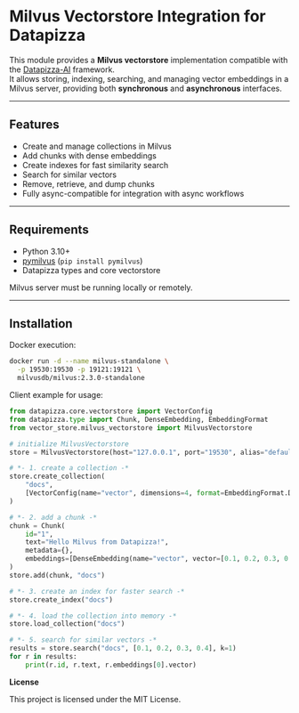# Milvus Vectorstore Integration for Datapizza

This module provides a **Milvus vectorstore** implementation compatible with the [Datapizza-AI](https://github.com/datapizza-ai) framework.  
It allows storing, indexing, searching, and managing vector embeddings in a Milvus server, providing both **synchronous** and **asynchronous** interfaces.

---

## Features

- Create and manage collections in Milvus
- Add chunks with dense embeddings
- Create indexes for fast similarity search
- Search for similar vectors
- Remove, retrieve, and dump chunks
- Fully async-compatible for integration with async workflows

---

## Requirements

- Python 3.10+
- [pymilvus](https://milvus.io/docs/install_python.md) (`pip install pymilvus`)
- Datapizza types and core vectorstore

Milvus server must be running locally or remotely.

---

## Installation

Docker execution:
```bash
docker run -d --name milvus-standalone \
  -p 19530:19530 -p 19121:19121 \
  milvusdb/milvus:2.3.0-standalone
```

Client example for usage:
```python
from datapizza.core.vectorstore import VectorConfig
from datapizza.type import Chunk, DenseEmbedding, EmbeddingFormat
from vector_store.milvus_vectorstore import MilvusVectorstore

# initialize MilvusVectorstore
store = MilvusVectorstore(host="127.0.0.1", port="19530", alias="default")

# *- 1. create a collection -*
store.create_collection(
    "docs",
    [VectorConfig(name="vector", dimensions=4, format=EmbeddingFormat.DENSE)]
)

# *- 2. add a chunk -*
chunk = Chunk(
    id="1",
    text="Hello Milvus from Datapizza!",
    metadata={},
    embeddings=[DenseEmbedding(name="vector", vector=[0.1, 0.2, 0.3, 0.4])]
)
store.add(chunk, "docs")

# *- 3. create an index for faster search -*
store.create_index("docs")

# *- 4. load the collection into memory -*
store.load_collection("docs")

# *- 5. search for similar vectors -*
results = store.search("docs", [0.1, 0.2, 0.3, 0.4], k=1)
for r in results:
    print(r.id, r.text, r.embeddings[0].vector)
```

**License**

This project is licensed under the MIT License.